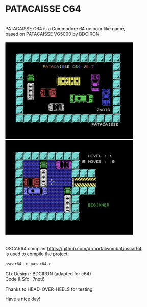# PATACAISSE C64
<br/>
PATACAISSE C64 is a Commodore 64 rushour like game,<br/>
based on PATACAISSE VG5000 by BDCIRON.
<br/>
<br/>
<img src="https://github.com/7not6/PATACAISSEC64/blob/main/intro.png" width="400"/>

<img src="https://github.com/7not6/PATACAISSEC64/blob/main/ingmae.png" width="400"/>

<br/>
<br/>

OSCAR64 compiler https://github.com/drmortalwombat/oscar64  
is used to compile the project:

```oscar64 -n patac64.c``` 
<br/>

Gfx Design : BDCIRON (adapted for c64)  
Code & Sfx : 7not6

Thanks to HEAD-OVER-HEELS for testing.

Have a nice day!
       
